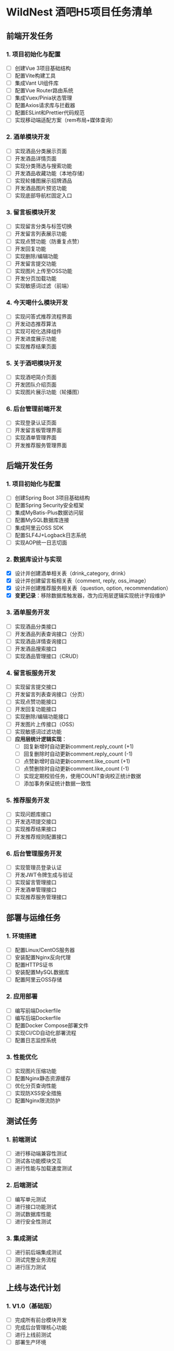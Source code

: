 # WildNest 酒吧H5项目任务清单

## 前端开发任务

### 1. 项目初始化与配置
- [ ] 创建Vue 3项目基础结构
- [ ] 配置Vite构建工具
- [ ] 集成Vant UI组件库
- [ ] 配置Vue Router路由系统
- [ ] 集成Vuex/Pinia状态管理
- [ ] 配置Axios请求库与拦截器
- [ ] 配置ESLint和Prettier代码规范
- [ ] 实现移动端适配方案（rem布局+媒体查询）

### 2. 酒单模块开发
- [ ] 实现酒品分类展示页面
- [ ] 开发酒品详情页面
- [ ] 实现分类筛选与搜索功能
- [ ] 开发酒品收藏功能（本地存储）
- [ ] 实现轮播图展示招牌酒品
- [ ] 开发酒品图片预览功能
- [ ] 实现底部导航栏固定入口

### 3. 留言板模块开发
- [ ] 实现留言分类与标签切换
- [ ] 开发留言列表展示功能
- [ ] 实现点赞功能（防重复点赞）
- [ ] 开发回复功能
- [ ] 实现删除/编辑功能
- [ ] 开发留言提交功能
- [ ] 实现图片上传至OSS功能
- [ ] 开发分页加载功能
- [ ] 实现敏感词过滤（前端）

### 4. 今天喝什么模块开发
- [ ] 实现问答式推荐流程界面
- [ ] 开发动态推荐算法
- [ ] 实现可视化选择组件
- [ ] 开发进度展示功能
- [ ] 实现推荐结果页面

### 5. 关于酒吧模块开发
- [ ] 实现酒吧简介页面
- [ ] 开发团队介绍页面
- [ ] 实现图片展示功能（轮播图）

### 6. 后台管理前端开发
- [ ] 实现登录认证页面
- [ ] 开发留言板管理界面
- [ ] 实现酒单管理界面
- [ ] 开发推荐服务管理界面

## 后端开发任务

### 1. 项目初始化与配置
- [ ] 创建Spring Boot 3项目基础结构
- [ ] 配置Spring Security安全框架
- [ ] 集成MyBatis-Plus数据访问层
- [ ] 配置MySQL数据库连接
- [ ] 集成阿里云OSS SDK
- [ ] 配置SLF4J+Logback日志系统
- [ ] 实现AOP统一日志切面

### 2. 数据库设计与实现
- [x] 设计并创建酒单相关表（drink_category, drink）
- [x] 设计并创建留言板相关表（comment, reply, oss_image）
- [x] 设计并创建推荐服务相关表（question, option, recommendation）
- [x] **变更记录**：移除数据库触发器，改为应用层逻辑实现统计字段维护

### 3. 酒单服务开发
- [ ] 实现酒品分类接口
- [ ] 开发酒品列表查询接口（分页）
- [ ] 实现酒品详情查询接口
- [ ] 开发酒品搜索接口
- [ ] 实现酒品管理接口（CRUD）

### 4. 留言板服务开发
- [ ] 实现留言提交接口
- [ ] 开发留言列表查询接口（分页）
- [ ] 实现点赞功能接口
- [ ] 开发回复功能接口
- [ ] 实现删除/编辑功能接口
- [ ] 开发图片上传接口（OSS）
- [ ] 实现敏感词过滤功能
- [ ] **应用层统计逻辑实现**：
  - [ ] 回复新增时自动更新comment.reply_count (+1)
  - [ ] 回复删除时自动更新comment.reply_count (-1)
  - [ ] 点赞新增时自动更新comment.like_count (+1)
  - [ ] 点赞删除时自动更新comment.like_count (-1)
  - [ ] 实现定期校验任务，使用COUNT查询校正统计数据
  - [ ] 添加事务保证统计数据一致性

### 5. 推荐服务开发
- [ ] 实现问题库接口
- [ ] 开发选项提交接口
- [ ] 实现推荐结果接口
- [ ] 开发推荐规则配置接口

### 6. 后台管理服务开发
- [ ] 实现管理员登录认证
- [ ] 开发JWT令牌生成与验证
- [ ] 实现留言管理接口
- [ ] 开发酒单管理接口
- [ ] 实现推荐服务管理接口

## 部署与运维任务

### 1. 环境搭建
- [ ] 配置Linux/CentOS服务器
- [ ] 安装配置Nginx反向代理
- [ ] 配置HTTPS证书
- [ ] 安装配置MySQL数据库
- [ ] 配置阿里云OSS存储

### 2. 应用部署
- [ ] 编写前端Dockerfile
- [ ] 编写后端Dockerfile
- [ ] 配置Docker Compose部署文件
- [ ] 实现CI/CD自动化部署流程
- [ ] 配置日志监控系统

### 3. 性能优化
- [ ] 实现图片压缩功能
- [ ] 配置Nginx静态资源缓存
- [ ] 优化分页查询性能
- [ ] 实现防XSS安全措施
- [ ] 配置Nginx限流防护

## 测试任务

### 1. 前端测试
- [ ] 进行移动端兼容性测试
- [ ] 测试各功能模块交互
- [ ] 进行性能与加载速度测试

### 2. 后端测试
- [ ] 编写单元测试
- [ ] 进行接口功能测试
- [ ] 测试数据库性能
- [ ] 进行安全性测试

### 3. 集成测试
- [ ] 进行前后端集成测试
- [ ] 测试完整业务流程
- [ ] 进行压力测试

## 上线与迭代计划

### 1. V1.0（基础版）
- [ ] 完成所有前台模块开发
- [ ] 完成后台管理核心功能
- [ ] 进行上线前测试
- [ ] 部署生产环境

